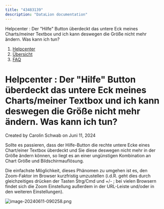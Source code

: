 ```yaml
---
title: "43483139"
description: "DataLion documentation"
---
```


Helpcenter : Der "Hilfe" Button überdeckt das untere Eck meines Charts/meiner Textbox und ich kann deswegen die Größe nicht mehr ändern. Was kann ich tun?  

1.  [Helpcenter](index.html)
2.  [Übersicht](2982609.html)
3.  [FAQ](FAQ_3539147.html)

# Helpcenter : Der "Hilfe" Button überdeckt das untere Eck meines Charts/meiner Textbox und ich kann deswegen die Größe nicht mehr ändern. Was kann ich tun?

Created by Carolin Schwab on Juni 11, 2024

Sollte es passieren, dass der Hilfe-Button die rechte untere Ecke eines Chart/einer Textbox überdeckt und Sie diese deswegen nicht mehr in der Größe ändern können, so liegt es an einer ungünstigen Kombination an Chart Größe und Bildschirmauflösung.

Die einfachste Möglichkeit, dieses Phänomen zu umgehen ist es, den Zoom-Faktor im Browser kurzfristig umzustellen (i.d.R. geht dies durch gleichzeitiges drücken der Tasten Strg/Cmd und +/- ; bei vielen Browsern findet sich die Zoom Einstellung außerdem in der URL-Leiste und/oder in den weiteren Einstellungen).

![image-20240611-090258.png](/img/43515905.png?width=760)